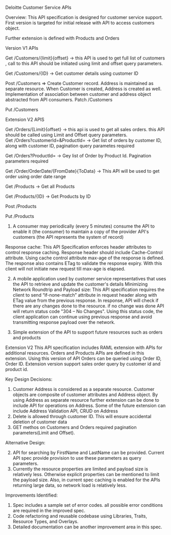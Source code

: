 Deloitte Customer Service APIs

Overview:
This API specification is designed for customer service support. First version is targeted for initial release with API to access customers object.

Further extension is defined with Products and Orders

Version V1 APIs

Get /Customers/{limit}{offset}
   -> this API is used to get full list of customers , call to this API should be initiated using limit and offset query parameters. 
      
Get 	/Customers/{ID}
    -> Get customer details using customer ID
   
Post	/Customers
    =>	Create Customer record. Address is maintained as separate resource. When Customer is created, Address is created as well.               Implementation of association between customer and address object abstracted from API consumers.
Patch	/Customers
    
Put 	/Customers


Extension   V2 APIS

Get /Orders/{Limit}{offset}
    -> this api is used to get all sales orders. this API should be called using Limit and Offset query parameters.  
Get  /Orders?customerId=<Customer id>&ProductId=<Prodcut id>
   ->  Get list of orders by customer ID, along with customer ID, pagination query parametes required 

Get  /Orders?ProductId=<Prodcut id>
   -> Gey list of Order by Product Id. Pagination parameters required
    
   
Get /Order/OrderDate/{FromDate}{ToData}
    ->  This API will be used to get order using order date range

Get /Products
    ->  Get all Products

Get	 /Products/{ID}
    ->  Get Products by ID
    
Post /Products

Put	 /Products


1.    A consumer may periodically (every 5 minutes) consume the API to enable it (the consumer) to maintain a copy of the provider API's customers (the API represents the system of record)

Response cache:
    This API Specification enforces header attributes to control response caching. Response header should include Cache-Control attribute. Using cache control attribute max-age of the response is defined. The response also contains ETag to validate the response expiry.  With this client will not initiate new request till max-age is elapsed.

2.    A mobile application used by customer service representatives that uses the API to retrieve and update the customer's details
Minimizing Network Roundtrip and Payload size:
This API specification requires the client to send “if-none-match” attribute in request header along with ETag value from the previous response.  In response, API will check if there are any changes done to the resource. if no change was done API will return status code "304 – No Changes". Using this status code, the client application can continue using previous response and avoid transmitting response payload over the network.



3.    Simple extension of the API to support future resources such as orders and products

Extension V2
This API specification includes RAML extension with APIs for additional resources. Orders and Products APIs are defined in this extension. Using this version of API Orders can be queried using Order ID, Order ID. Extension version support sales order query by customer id and product id.


Key Design Decisions:

1.	Customer Address is considered as a separate resource. Customer objects are composite of customer attributes and Address object. By using Address as separate resource further extension can be done to include API for operations on Address. Some of the future extension can include Address Validation API, CRUD on Address 
2.	Delete is allowed through customer ID. This will ensure accidental deletion of customer data
3.	GET methos on Customers and Orders required pagination parameters(Limit and Offset). 


Alternative Design:

2.	API for searching by FirstName and LastName can be provided. Current API spec provide provision to use these parameters as query parameters.
3.	Currently the resource properties are limited and payload size is relatively less. Otherwise explicit properties can be mentioned to limit the payload size. Also, in current spec caching is enabled for the APIs returning large data, so network load is relatively less.


Improvements Identified:
1.	Spec includes a sample set of error codes. all possible error conditions are required in the improved spec.
2.	Code refactoring and reusable codebase using Libraries, Traits, Resource Types, and Overlays.
3.	Detailed documentation can be another improvement area in this spec.
